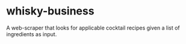 # whisky-business
A web-scraper that looks for applicable cocktail recipes given a list of ingredients as input.
